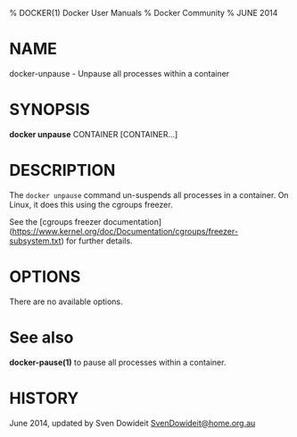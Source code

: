 % DOCKER(1) Docker User Manuals
% Docker Community
% JUNE 2014
# NAME
docker-unpause - Unpause all processes within a container

# SYNOPSIS
**docker unpause**
CONTAINER [CONTAINER...]

# DESCRIPTION

The `docker unpause` command un-suspends all processes in a container.
On Linux, it does this using the cgroups freezer.

See the [cgroups freezer documentation]
(https://www.kernel.org/doc/Documentation/cgroups/freezer-subsystem.txt) for
further details.

# OPTIONS
There are no available options.

# See also
**docker-pause(1)** to pause all processes within a container.

# HISTORY
June 2014, updated by Sven Dowideit <SvenDowideit@home.org.au>
